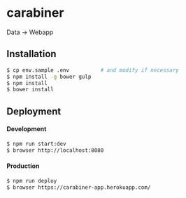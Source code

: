carabiner
=========

Data -> Webapp

Installation
------------

```bash
$ cp env.sample .env          # and modify if necessary
$ npm install -g bower gulp
$ npm install
$ bower install
```

Deployment
----------

#### Development

```bash
$ npm run start:dev
$ browser http://localhost:8080
```

#### Production

```bash
$ npm run deploy
$ browser https://carabiner-app.herokuapp.com/
```
